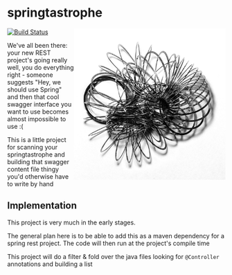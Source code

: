 # springtastrophe

<img src="./pics/tangled.jpg" align=right width="350">

[![Build Status](https://travis-ci.org/hamishdickson/springtastrophe.svg?branch=master)](https://travis-ci.org/hamishdickson/springtastrophe)

We've all been there: your new REST project's going really well, you do everything right - someone suggests "Hey, we should use Spring" and then that cool swagger interface you want to use becomes almost impossible to use :(

This is a little project for scanning your springtastrophe and building that swagger content file thingy you'd otherwise have to write by hand

## Implementation

This project is very much in the early stages.

The general plan here is to be able to add this as a maven dependency for a spring rest project. The code will then run at the project's compile time

This project will do a filter & fold over the java files looking for `@Controller` annotations and building a list 